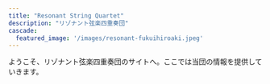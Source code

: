 ```yaml
---
title: "Resonant String Quartet"
description: "リゾナント弦楽四重奏団"
cascade:
  featured_image: '/images/resonant-fukuihiroaki.jpeg'
---
```

ようこそ、リゾナント弦楽四重奏団のサイトへ。ここでは当団の情報を提供していきます。